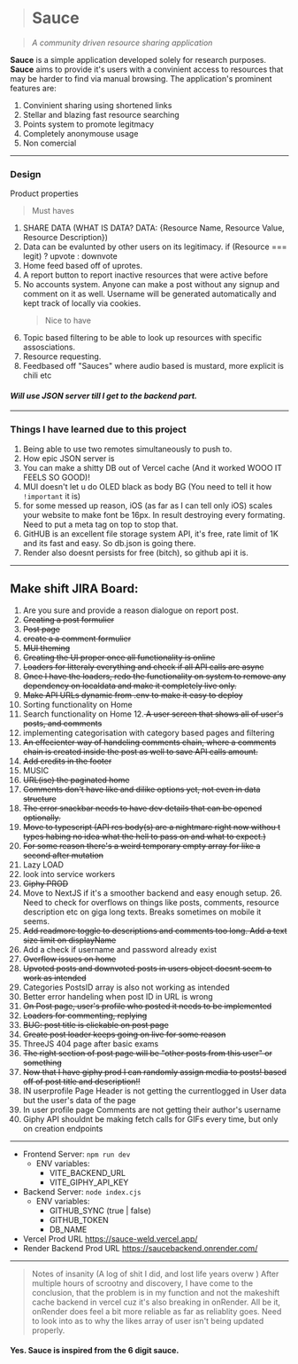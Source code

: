 > # Sauce

> _A community driven resource sharing application_

**Sauce** is a simple application developed solely for research purposes. **Sauce** aims to provide it's users
with a convinient access to resources that may be harder to find via manual browsing.
The application's prominent features are:

1. Convinient sharing using shortened links
2. Stellar and blazing fast resource searching
3. Points system to promote legitmacy
4. Completely anonymouse usage
5. Non comercial

---

### **Design**

Product properties

> Must haves

1. SHARE DATA (WHAT IS DATA? DATA: {Resource Name, Resource Value, Resource Description})
2. Data can be evalunted by other users on its legitimacy.
   if (Resource === legit) ? upvote : downvote
3. Home feed based off of uprotes.
4. A report button to report inactive resources that were active before
5. No accounts system. Anyone can make a post without any signup and comment on it as well. Username will be generated automatically and kept track of locally via cookies.
   > Nice to have
6. Topic based filtering to be able to look up resources with specific assosciations.
7. Resource requesting.
8. Feedbased off "Sauces" where audio based is mustard, more explicit is chili etc

#### _Will use JSON server till I get to the backend part._

---

### Things I have learned due to this project

1. Being able to use two remotes simultaneously to push to.
2. How epic JSON server is
3. You can make a shitty DB out of Vercel cache (And it worked WOOO IT FEELS SO GOOD)!
4. MUI doesn't let u do OLED black as body BG (You need to tell it how `!important` it is)
5. for some messed up reason, iOS (as far as I can tell only iOS) scales your website to make font be 16px. In result destroying every formating. Need to put a meta tag on top to stop that.
6. GitHUB is an excellent file storage system API, it's free, rate limit of 1K and its fast and easy. So db.json is going there.
7. Render also doesnt persists for free (bitch), so github api it is.

---

## Make shift JIRA Board:

1. Are you sure and provide a reason dialogue on report post.
2. <del>Creating a post formulier</del>
3. <del>Post page</del>
4. <del>create a a comment formulier</del>
5. <del>MUI theming</del>
6. <del>Creating the UI proper once all functionality is online</del>
7. <del>Loaders for litteraly everything and check if all API calls are async</del>
8. <del>Once I have the loaders, redo the functionality on system to remove any dependency on localdata and make it completely live only.</del>
9. <del>Make API URLs dynamic from .env to make it easy to deploy</del>
10. Sorting functionality on Home
11. Search functionality on Home 12.<del> A user screen that shows all of user's posts, and comments</del>
12. implementing categorisation with category based pages and filtering
13. <del>An effecienter way of handeling comments chain, where a comments chain is created inside the post as well to save API calls amount.</del>
14. <del>Add credits in the footer</del>
15. MUSIC
16. <del>URL(ise) the paginated home</del>
17. <del>Comments don't have like and dilike options yet, not even in data structure</del>
18. <del>The error snackbar needs to have dev details that can be opened optionally.</del>
19. <del>Move to typescript (API res body(s) are a nightmare right now withou t types habing no idea what the hell to pass on and what to expect.)</del>
20. <del> For some reason there's a weird temporary empty array for like a second after mutation</del>
21. Lazy LOAD
22. look into service workers
23. <del>Giphy PROD</del>
24. Move to NextJS if it's a smoother backend and easy enough setup. 26. Need to check for overflows on things like posts, comments, resource description etc on giga long texts. Breaks sometimes on mobile it seems.
25. <del>Add readmore toggle to descriptions and comments too long. Add a text size limit on displayName</del>
26. Add a check if username and password already exist
27. <del>Overflow issues on home</del>
28. <del>Upvoted posts and downvoted posts in users object doesnt seem to work as intended</del>
29. Categories PostsID array is also not working as intended
30. Better error handeling when post ID in URL is wrong
31. <del>On Post page, user's profile who posted it needs to be implemented</del>
32. <del>Loaders for commenting, replying</del>
33. <del>BUG: post title is clickable on post page</del>
34. <del>Create post loader keeps going on live for some reason</del>
35. ThreeJS 404 page after basic exams
36. <del> The right section of post page will be "other posts from this user" or something</del>
37. <del>Now that I have giphy prod I can randomly assign media to posts! based off of post title and description!!</del>
38. IN userprofile Page Header is not getting the currentlogged in User data but the user's data of the page
39. In user profile page Comments are not getting their author's username
40. Giphy API shouldnt be making fetch calls for GIFs every time, but only on creation endpoints

---

- Frontend Server:
  `npm run dev`
  - ENV variables:
    - VITE_BACKEND_URL
    - VITE_GIPHY_API_KEY
- Backend Server:
  `node index.cjs`
  - ENV variables:
    - GITHUB_SYNC (true | false)
    - GITHUB_TOKEN
    - DB_NAME
- Vercel Prod URL
  <a href="https://sauce-weld.vercel.app/">https://sauce-weld.vercel.app/</a>
- Render Backend Prod URL
  <a href="https://saucebackend.onrender.com/">https://saucebackend.onrender.com/</a>

---

> Notes of insanity (A log of shit I did, and lost life years overw )
> After multiple hours of scrootny and discovery, I have come to the conclusion, that the problem is in
> my function and not the makeshift cache backend in vercel cuz it's also breaking in onRender.
> All be it, onRender does feel a bit more reliable as far as reliablity goes.
> Need to look into as to why the likes array of user isn't being updated properly.

#### Yes. Sauce is inspired from the 6 digit sauce.
